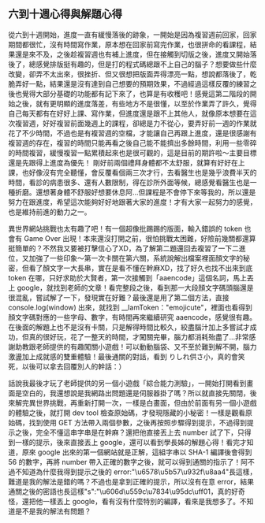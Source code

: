 ## 六到十週心得與解題心得

從六到十週開始，進度一直有緩慢落後的跡象，一開始是因為複習週前回家，回家期間都很忙，沒有時間寫作業，原本想在回家前寫完作業，也很拼命的看課程，結果還是來不及，之後趁複習週也有補上進度，但在接觸到切版之後，進度又開始落後了，總感覺排版挺有趣的，但是打的程式碼總跟不上自己的腦子？想要做些什麼改變，卻弄不太出來，很挫折、但又很想把版面弄得漂亮一點，想說都落後了，乾脆弄好一點，結果還是沒有達到自己想要的預期效果，不過經過這樣反覆的練習之後也覺得大部分基礎的功能都有記下來了，也算是有收穫吧！感覺這第二階段的開始之後，就有更明顯的進度落差，有些地方不是很懂，以至於作業弄了許久，覺得自己每天都有在好好上課、寫作業，但進度還是跟不上其他人，就像原本想要在這次複習週，好好複習前面幾週上的課程，卻總是力不從心，要弄好前一週的作業就花了不少時間，不過也是有複習週的空檔，才能讓自己再跟上進度，還是很感謝有複習週的存在，複習的時間只能再看之後自己能不能擠出多餘時間，利用一些零碎的時間複習，緩慢複習一點累積起來也是很可觀的，這是目前的期許啦～主要目標還是先跟得上進度為優先！
剛好前兩個禮拜身體都不太舒服，就算有好好在上課，也好像沒有完全聽懂，會反覆看個兩三次才行，去看醫生也是幾乎浪費半天的時間，看診的病患很多、還有人數限制，得在診所外面等候，總感覺看醫生也是一種折磨。還想著身體不舒服好想要休息阿…但課程是不會停下來等我的，所以還是努力在跟進度，希望這次能夠好好地跟著大家的進度！才有大家一起努力的感覺，也是維持前進的動力之一。

異世界網站挑戰也太有趣了吧！有一個超像批踢踢的版面，輸入錯誤的 token 也會有 Game Over 出現！本來還沒打開之前，很怕挑戰太困難，好險前幾關都還算挺簡單的？不然我又要被打擊信心了XD，為了解第二題還回去複習了一下二進位，又加強了一些印象～第一次卡關在第六關，系統說解出檔案裡面顏文字的秘密，但看了顏文字一大長串，實在是看不懂在幹麻XD，找了好久也找不出來到底 token 在哪，只好求助於大賢者，第一次接觸到「aaencode」這個名詞，馬上丟上 google，就找到老師的文章！看完整段之後，看到那一大段顏文字碼頭腦還是很混亂，嘗試解了一下，發現實在好難？最後還是用了第二個方法，直接 console.log(window) 出來，就找到 __IamToken："emojicute"，裡面也看得到顏文字碼對應的一些字母、數字，有時間再來繼續研究 aaencode，感覺很有趣。在後面的解題上也不是沒有卡關，只是解得時間比較久，絞盡腦汁加上多嘗試才成功，但真的很好玩，花了一整天的時間，才闖關完畢，腦力都消耗殆盡了…非常感謝助教跟老師提供的有趣闖關小遊戲！可以動動腦袋、又不至於難到解不開，腦力激盪加上成就感的雙重體驗！最後通關的對話，看到 りしれ供さ小，真的會笑死，以後可以拿去回覆別人的幹話：）

話說我最後才玩了老師提供的另一個小遊戲「綜合能力測驗」，一開始打開看到畫面是空白的，我還想說是我網路出問題還是伺服器掛了嗎？所以就直接先關閉，後來解完異世界挑戰，再重新打開一次，一樣是白畫面，但由於前面有另一個小遊戲的體驗之後，就打開 dev tool 檢查原始碼，才發現隱藏的小秘密！一樣是觀看原始碼，找到使用 GET 方法帶入兩個參數，之後再按照步驟得到提示，不過得到提示之後，完全不懂這串字串是在幹麻？還把他直接丟上去 number 試了下，只得到一樣的提示，後來直接丟上 google，還可以看到學長姊的解題心得！看完才知道，原來 google 出來的第一個網站就是正解，這組字串以 SHA-1 編譯後會得到 56 的數字，再將 number 帶入正確的數字之後，就可以得到通關的指示了！阿不過不知道為什麼我得到提示之後的 error:"\u6578\u5b57\u932f\u8aa4"長這樣，難道是我的解法是錯的嗎？不過也是拿到正確的提示，所以沒有在意 error，結果通關之後的密語也長這樣"s":"\u606d\u559c\u7834\u95dc\uff01，真的好奇怪，還把他一樣丟上 google，看有沒有什麼特別的編譯，看來是我想多了。不知道是不是我的解法有問題？

